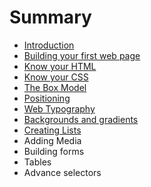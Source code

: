 # Summary

* [Introduction](README.md)
* [Building your first web page](building_your_first_web_page.md)
* [Know your HTML](know_your_html.md)
* [Know your CSS](know_your_css.md)
* [The Box Model](the_box_model.md)
* [Positioning](positioning.md)
* [Web Typography](web_typography.md)
* [Backgrounds and gradients](backgrounds_and_gradients.md)
* [Creating Lists](creating_lists.md)
* Adding Media
* Building forms
* Tables
* Advance selectors

